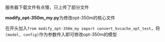 
服务器下载文件有点慢，只上传了部分文件

**modify_opt-350m_my.py**为修改opt-350m的核心文件

在开头加入`from modify_opt-350m_my import convert_kvcache_opt_test`，将`(model, config)`作为参数传入即可修改opt-350m的模型
